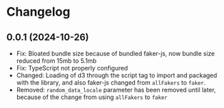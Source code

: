 # Changelog

## 0.0.1 (2024-10-26)

- Fix: Bloated bundle size because of bundled faker-js, now bundle size reduced from 15mb to 5.1mb
- Fix: TypeScript not properly configured
- Changed: Loading of d3 through the script tag to import and packaged with the library, and also faker-js changed from `allFakers` to `faker`.
- Removed: `random_data_locale` parameter has been removed until later, because of the change from using `allFakers` to `faker`
